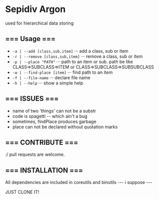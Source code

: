 Sepidiv Argon
======
used for hierarchical data storing

=== Usage ===
------
* `-a | --add [class,sub,item]`
··· add a class, sub or item
* `-r | --remove [class,sub,item]`
··· remove a class, sub or item
* `-p | --place "PATH"`
··· path to an item or sub. path be like CLASS=>SUBCLASS=>ITEM or CLASS=>SUBCLASS=>SUBSUBCLASS
* `-w | --find-place [item]`
··· find path to an item
* `-f | --file-name`
··· declare file name
* `-h | --help`
··· show a simple help

=== ISSUES ===
------
* name of two 'things' can not be a substr
* code is spagetti -- which ain't a bug
* sometimes, findPlace produces garbage
* place can not be declared without quotation marks

=== CONTRIBUTE ===
------
:/
pull requests are welcome.

=== INSTALLATION ===
------
All dependencies are included in coreutils and binutils --- i suppose ---

JUST CLONE IT!